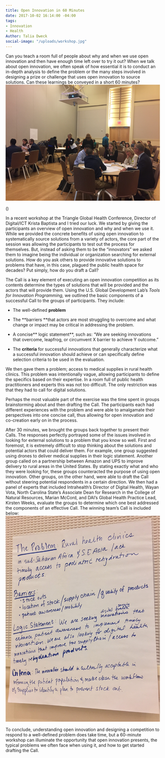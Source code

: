 ```yaml
---
title: Open Innovation in 60 Minutes
date: 2017-10-02 16:14:00 -04:00
tags:
- Innovation
- Health
Author: Talia Dweck
social-image: "/uploads/workshop.jpg"
---
```


Can you teach a room full of people about why and when we use open innovation and then have enough time left over to try it out? When we talk about open innovation, we often speak of how essential it is to conduct an in-depth analysis to define the problem or the many steps involved in designing a prize or challenge that uses open innovation to source solutions. Can these learnings be conveyed in a short 60 minutes?![workshop.jpg](/uploads/workshop.jpg)

\(<!--more-->)

In a recent workshop at the Triangle Global Health Conference, Director of Digital/ICT Krista Baptista and I tried our luck. We started by giving the participants an overview of open innovation and why and when we use it.  While we provided the concrete benefits of using open innovation to systematically source solutions from a variety of actors, the core part of the session was allowing the participants to test out the process for themselves. But, instead of asking them to be the “innovators” we asked them to imagine being the individual or organization searching for external solutions. How do you ask others to provide innovative solutions to problems that have, in this case, plagued the public health space for decades? Put simply, how do you draft a Call?


The Call is a key element of executing an open innovation competition as its contents determine the types of solutions that will be provided and the actors that will provide them. Using the U.S. Global Development Lab’s *Tools for Innovation Programming,* we outlined the basic components of a successful Call to the groups of participants. They include:

* The well-defined **problem**

* The **barriers **that actors are most struggling to overcome and what change or impact may be critical in addressing the problem.

* A concise** logic statement**, such as: “We are seeking innovations that overcome, leapfrog, or circumvent X barrier to achieve Y outcome.”

* The **criteria** for successful innovations that generally characterize what a successful innovation should achieve or can specifically define selection criteria to be used in the evaluation.

We then gave them a problem; access to medical supplies in rural health clinics. This problem was intentionally vague, allowing participants to define the specifics based on their expertise. In a room full of public health practitioners and experts this was not too difficult. The only restriction was that they had to call for digital solutions.

Perhaps the most valuable part of the exercise was the time spent in groups brainstorming about and then drafting the Call. The participants each had different experiences with the problem and were able to amalgamate their perspectives into one concise call, thus allowing for open innovation and co-creation early on in the process.

After 30 minutes, we brought the groups back together to present their Calls. The responses perfectly portrayed some of the issues involved in looking for external solutions to a problem that you know so well. First and foremost, it is extremely difficult to stop thinking about the solutions and potential actors that could deliver them. For example, one group suggested using drones to deliver medical supplies in their logic statement. Another group called on a partnership between Amazon and UPS to improve delivery to rural areas in the United States. By stating exactly what and who they were looking for, these groups counteracted the purpose of using open innovation. Other groups, on the other hand, were able to draft the Call without steering potential respondents in a certain direction. We then had a panel of experts that included Intrahealth’s Director of Digital Health, Wayan Vota, North Carolina State’s Associate Dean for Research in the College of Natural Resources, Marian McCord, and DAI’s Global Health Practice Lead, Kirsten Weeks, evaluate the groups to determine which one best addressed the components of an effective Call. The winning team’s Call is included below:![poster2 .jpg](/uploads/poster2%20.jpg)

To conclude, understanding open innovation and designing a competition to respond to a well-defined problem does take time, but a 60-minute workshop can illuminate the opportunity that open innovation presents, the typical problems we often face when using it, and how to get started drafting the Call.
